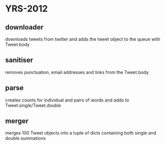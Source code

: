 YRS-2012
========

downloader
--------
downloads tweets from twitter and adds the tweet object to the queue with Tweet.body

sanitiser
--------
removes punctuation, email addresses and links from the Tweet.body

parse
--------
creates counts for individual and pairs of words and adds to Tweet.single/Tweet.double

merger
--------
merges 100 Tweet objects into a tuple of dicts containing both single and double summations
